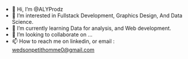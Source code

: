 - 👋 Hi, I’m @ALYProdz
- 👀 I’m interested in Fullstack Development, Graphics Design, And Data Science.
- 🌱 I’m currently learning Data for analysis, and Web development.
- 💞️ I’m looking to collaborate on ...
- 📫 How to reach me on linkedin, or email : wedsonpetithomme0@gmail.com

<!---
ALYProdz/ALYProdz is a ✨ special ✨ repository because its `README.md` (this file) appears on your GitHub profile.
You can click the Preview link to take a look at your changes.
--->
